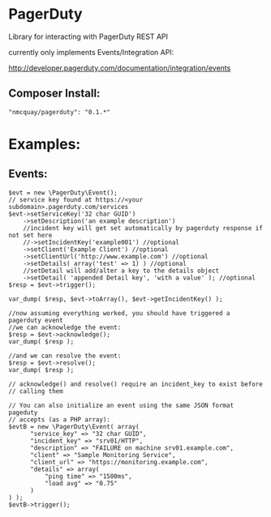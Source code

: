 PagerDuty
=========

Library for interacting with PagerDuty REST API

currently only implements Events/Integration API:

http://developer.pagerduty.com/documentation/integration/events

Composer Install:
-----------------
`"nmcquay/pagerduty": "0.1.*"`

Examples:
=========

Events:
-------
```
$evt = new \PagerDuty\Event();
// service key found at https://<your subdomain>.pagerduty.com/services
$evt->setServiceKey('32 char GUID') 
    ->setDescription('an example description')
    //incident key will get set automatically by pagerduty response if not set here
    //->setIncidentKey('example001') //optional
    ->setClient('Example Client') //optional
    ->setClientUrl('http://www.example.com') //optional
    ->setDetails( array('test' => 1) ) //optional
    //setDetail will add/alter a key to the details object
    ->setDetail( 'appended Detail key', 'with a value' ); //optional
$resp = $evt->trigger();

var_dump( $resp, $evt->toArray(), $evt->getIncidentKey() );

//now assuming everything worked, you should have triggered a pagerduty event
//we can acknowledge the event:
$resp = $evt->acknowledge();
var_dump( $resp );

//and we can resolve the event:
$resp = $evt->resolve();
var_dump( $resp );

// acknowledge() and resolve() require an incident_key to exist before 
// calling them

// You can also initialize an event using the same JSON format pageduty
// accepts (as a PHP array):
$evtB = new \PagerDuty\Event( array(    
      "service_key" => "32 char GUID",
      "incident_key" => "srv01/HTTP",
      "description" => "FAILURE on machine srv01.example.com",
      "client" => "Sample Monitoring Service",
      "client_url" => "https://monitoring.example.com",
      "details" => array(
          "ping time" => "1500ms",
          "load avg" => "0.75"
      )
) );
$evtB->trigger();
```

